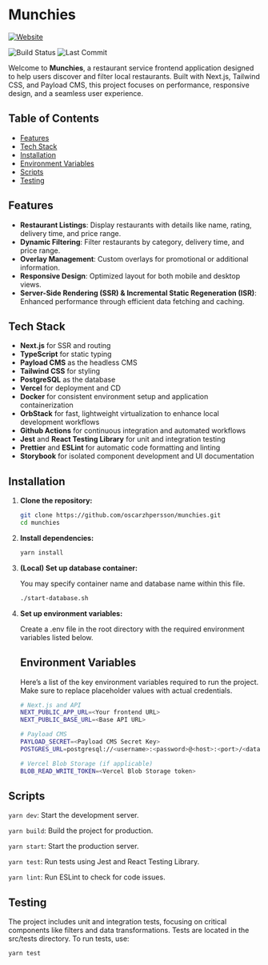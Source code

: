 # Munchies

[![Website](https://img.shields.io/website-up-down-green-red/http/munchies-op.vercel.app.svg)](munchies-op.vercel.app)

![Build Status](https://github.com/oscarzhpersson/munchies/actions/workflows/continuous-integration.yml/badge.svg)
![Last Commit](https://img.shields.io/github/last-commit/oscarzhpersson/munchies)

Welcome to **Munchies**, a restaurant service frontend application designed to help users discover and filter local restaurants. Built with Next.js, Tailwind CSS, and Payload CMS, this project focuses on performance, responsive design, and a seamless user experience.

## Table of Contents
- [Features](#features)
- [Tech Stack](#tech-stack)
- [Installation](#installation)
- [Environment Variables](#environment-variables)
- [Scripts](#scripts)
- [Testing](#testing)

## Features
- **Restaurant Listings**: Display restaurants with details like name, rating, delivery time, and price range.
- **Dynamic Filtering**: Filter restaurants by category, delivery time, and price range.
- **Overlay Management**: Custom overlays for promotional or additional information.
- **Responsive Design**: Optimized layout for both mobile and desktop views.
- **Server-Side Rendering (SSR) & Incremental Static Regeneration (ISR)**: Enhanced performance through efficient data fetching and caching.

## Tech Stack
- **Next.js** for SSR and routing
- **TypeScript** for static typing
- **Payload CMS** as the headless CMS
- **Tailwind CSS** for styling
- **PostgreSQL** as the database
- **Vercel** for deployment and CD
- **Docker** for consistent environment setup and application containerization
- **OrbStack** for fast, lightweight virtualization to enhance local development workflows
- **Github Actions** for continuous integration and automated workflows
- **Jest** and **React Testing Library** for unit and integration testing
- **Prettier** and **ESLint** for automatic code formatting and linting
- **Storybook** for isolated component development and UI documentation

## Installation

1. **Clone the repository:**
   ```bash
   git clone https://github.com/oscarzhpersson/munchies.git
   cd munchies
   ```

2. **Install dependencies:**
    ```bash
    yarn install
    ```

3. **(Local) Set up database container:**

   You may specify container name and database name within this file.
   
    ```bash
    ./start-database.sh
    ```

5. **Set up environment variables:**

    Create a .env file in the root directory with the required environment variables listed below.

    ## Environment Variables
    Here’s a list of the key environment variables required to run the project. Make sure to replace placeholder values with actual credentials.

    ```bash
    # Next.js and API
    NEXT_PUBLIC_APP_URL=<Your frontend URL>
    NEXT_PUBLIC_BASE_URL=<Base API URL>

    # Payload CMS
    PAYLOAD_SECRET=<Payload CMS Secret Key>
    POSTGRES_URL=postgresql://<username>:<password>@<host>:<port>/<database>

    # Vercel Blob Storage (if applicable)
    BLOB_READ_WRITE_TOKEN=<Vercel Blob Storage token>
    ```

## Scripts

```yarn dev```: Start the development server.

```yarn build```: Build the project for production.

```yarn start```: Start the production server.

```yarn test```: Run tests using Jest and React Testing Library.

```yarn lint```: Run ESLint to check for code issues.

## Testing

The project includes unit and integration tests, focusing on critical components like filters and data transformations. Tests are located in the src/tests directory. To run tests, use:

```bash
yarn test
```

